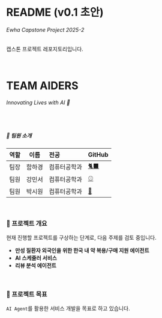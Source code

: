 # README (v0.1 초안)
###### Ewha Capstone Project 2025-2
캡스톤 프로젝트 레포지토리입니다.

&nbsp;

# **TEAM AIDERS** 
###### _Innovating Lives with AI_ 🚀
&nbsp;

##### 👥 팀원 소개

| 역할 | 이름 | 전공| GitHub |
|:---:|:---:|:---|:---|
| 팀장 | 함하경 | 컴퓨터공학과| [🐈‍⬛](https://github.com/hakyunghahm) |
| 팀원 | 강민서 | 컴퓨터공학과 | [⚾](https://github.com/bamin423-kms) |
| 팀원 | 박시원 | 컴퓨터공학과 | [🍎](https://github.com/8parks) |



&nbsp;
### 📂 프로젝트 개요
현재 진행할 프로젝트를 구상하는 단계로, 다음 주제를 검토 중입니다.
- **만성 질환자 외국인을 위한 한국 내 약 복용/구매 지원 에이전트** 
- **AI 스케줄러 서비스**
- **리뷰 분석 에이전트**

&nbsp;

### 📌 프로젝트 목표
`AI Agent`를 활용한 서비스 개발을 목표로 하고 있습니다.